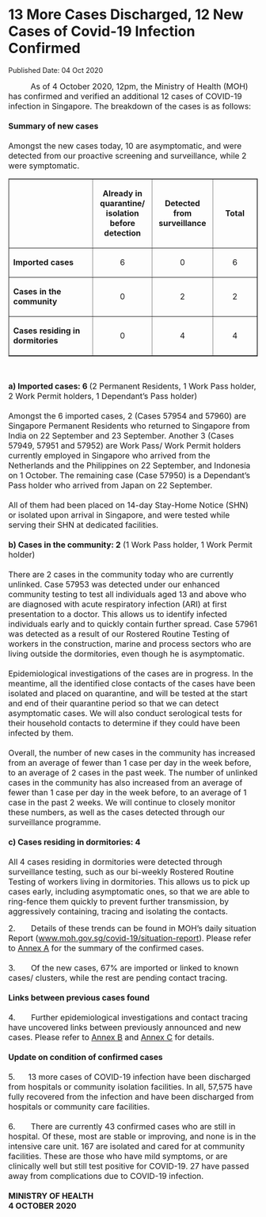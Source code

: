 <html>
    <meta http-equiv="Content-Type" content="text/html; charset=utf-8"/>
    <meta charset="utf-8"/>
    <title>13 More Cases Discharged, 12 New Cases of Covid-19 Infection Confirmed</title>
    <body><h1>13 More Cases Discharged, 12 New Cases of Covid-19 Infection Confirmed</h1>
    <p>Published Date: 04 Oct 2020</p> <p><span style="font-size: 16px;">&nbsp; &nbsp; &nbsp; &nbsp; &nbsp;&nbsp;As of 4 October 2020, 12pm, the Ministry of Health (MOH) has confirmed and verified an additional 12 cases of COVID-19 infection in Singapore. The breakdown of the cases is as follows:<br><br><strong>Summary of new cases<br><br></strong>Amongst the new cases today, 10 are asymptomatic, and were detected from our proactive screening and surveillance, while 2 were symptomatic.</span></p> <table border="1" cellspacing="0" cellpadding="0"> <tbody><tr> <td width="241" valign="top"> <p><span style="font-size: 16px;">&nbsp;</span></p> </td> <td width="120"> <p align="center"><span style="font-size: 16px;"><strong>Already in quarantine/ isolation before detection </strong></span></p> </td> <td width="120"> <p align="center"><span style="font-size: 16px;"><strong>Detected from surveillance </strong></span></p> </td> <td width="120"> <p align="center"><span style="font-size: 16px;"><strong>Total</strong></span></p> </td> </tr> <tr> <td width="241" valign="top"> <p><span style="font-size: 16px;"><strong>Imported cases</strong></span></p> </td> <td width="120"> <p align="center"><span style="font-size: 16px;">6</span></p> </td> <td width="120"> <p align="center"><span style="font-size: 16px;">0</span></p> </td> <td width="120"> <p align="center"><span style="font-size: 16px;">6</span></p> </td> </tr> <tr> <td width="241" valign="top"> <p><span style="font-size: 16px;"><strong>Cases in the community </strong></span></p> </td> <td width="120"> <p align="center"><span style="font-size: 16px;">0</span></p> </td> <td width="120"> <p align="center"><span style="font-size: 16px;">2</span></p> </td> <td width="120"> <p align="center"><span style="font-size: 16px;">2</span></p> </td> </tr> <tr> <td width="241" valign="top"> <p><span style="font-size: 16px;"><strong>Cases residing in dormitories </strong></span></p> </td> <td width="120"> <p align="center"><span style="font-size: 16px;">0</span></p> </td> <td width="120"> <p align="center"><span style="font-size: 16px;">4</span></p> </td> <td width="120"> <p align="center"><span style="font-size: 16px;">4</span></p> </td> </tr> </tbody></table> <p><span style="font-size: 16px;">&nbsp;</span></p> <p style="text-align: left;"><span style="font-size: 16px;"><strong>a) Imported cases: 6 </strong>(2 Permanent Residents, 1 Work Pass holder, 2 Work Permit holders, 1 Dependant’s Pass holder)<br><br>Amongst the 6 imported cases, 2 (Cases 57954 and 57960) are Singapore Permanent Residents who returned to Singapore from India on 22 September and 23 September. Another 3 (Cases 57949, 57951 and 57952) are Work Pass/ Work Permit holders currently employed in Singapore who arrived from the Netherlands and the Philippines on 22 September, and Indonesia on 1 October. The remaining case (Case 57950) is a Dependant’s Pass holder who arrived from Japan on 22 September.<br><br>All of them had been placed on 14-day Stay-Home Notice (SHN) or isolated upon arrival in Singapore, and were tested while serving their SHN at dedicated facilities.<br><strong><br><strong>b)&nbsp;</strong>Cases in the community: 2</strong> (1 Work Pass holder, 1 Work Permit holder)<br><br>There are 2 cases in the community today who are currently unlinked. Case 57953 was detected under our enhanced community testing to test all individuals aged 13 and above who are diagnosed with acute respiratory infection (ARI) at first presentation to a doctor. This allows us to identify infected individuals early and to quickly contain further spread. Case 57961 was detected as a result of our Rostered Routine Testing of workers in the construction, marine and process sectors who are living outside the dormitories, even though he is asymptomatic.<br><br>Epidemiological investigations of the cases are in progress. In the meantime, all the identified close contacts of the cases have been isolated and placed on quarantine, and will be tested at the start and end of their quarantine period so that we can detect asymptomatic cases. We will also conduct serological tests for their household contacts to determine if they could have been infected by them.<br><br>Overall, the number of new cases in the community has increased from an average of fewer than 1 case per day in the week before, to an average of 2 cases in the past week. The number of unlinked cases in the community has also increased from an average of fewer than 1 case per day in the week before, to an average of 1 case in the past 2 weeks.&nbsp;We will continue to closely monitor these numbers, as well as the cases detected through our surveillance programme.<br><br><strong>c)&nbsp;</strong><strong>Cases residing in dormitories: 4<br><br></strong>All 4 cases residing in dormitories were detected through surveillance testing, such as our bi-weekly Rostered Routine Testing of workers living in dormitories. This allows us to pick up cases early, including asymptomatic ones, so that we are able to ring-fence them quickly to prevent further transmission, by aggressively containing, tracing and isolating the contacts.</span></p><span style="font-size: 16px;">2.&nbsp; &nbsp; &nbsp; &nbsp;Details of these trends can be found in MOH’s daily situation Report (<a href="http://www.moh.gov.sg/covid-19/situation-report">www.moh.gov.sg/covid-19/situation-report</a>). Please refer to <u><a href="/docs/librariesprovider5/default-document-library/annex-afa189382a6f347419554fbfbe8593fc2.pdf?sfvrsn=b3799ad3_2" title="Annex A">Annex A</a></u> for the summary of the confirmed cases.<br><br>3.&nbsp; &nbsp; &nbsp; &nbsp;Of the new cases, 67% are imported or linked to known cases/ clusters, while the rest are pending contact tracing.<br><br><strong>Links between previous cases found<br><br></strong>4.&nbsp; &nbsp; &nbsp; &nbsp;Further epidemiological investigations and contact tracing have uncovered links between previously announced and new cases. Please refer to <u><a href="/docs/librariesprovider5/pressroom/press-releases/annex-be5dc94cece9e4f10a02d15b47c5e5485.pdf?sfvrsn=28450eed_0" title="Annex B">Annex B</a></u> and <u><a href="/docs/librariesprovider5/pressroom/press-releases/annex-c5d775da8721348b8adf2052246bdcdbc.pdf?sfvrsn=b10dccdf_0" title="Annex C">Annex C</a></u> for details.<br><br><strong>Update on condition of confirmed cases<br><br></strong>5.<strong>&nbsp; &nbsp; &nbsp; &nbsp;</strong>13 more cases of COVID-19 infection have been discharged from hospitals or community isolation facilities. In all, 57,575 have fully recovered from the infection and have been discharged from hospitals or community care facilities.<br><br>6.&nbsp; &nbsp; &nbsp; &nbsp;There are currently 43 confirmed cases who are still in hospital. Of these, most are stable or improving, and none is in the intensive care unit. 167 are isolated and cared for at community facilities. These are those who have mild symptoms, or are clinically well but still test positive for COVID-19. 27 have passed away from complications due to COVID-19 infection.<br><br><strong>MINISTRY OF HEALTH<br></strong><strong>4 OCTOBER 2020</strong></span></body>
</html>